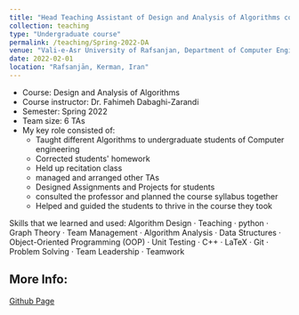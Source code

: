 ```yaml
---
title: "Head Teaching Assistant of Design and Analysis of Algorithms course"
collection: teaching
type: "Undergraduate course"
permalink: /teaching/Spring-2022-DA
venue: "Vali-e-Asr University of Rafsanjan, Department of Computer Engineering"
date: 2022-02-01
location: "Rafsanjān, Kerman, Iran"
---
```


- Course: Design and Analysis of Algorithms
- Course instructor: Dr. Fahimeh Dabaghi-Zarandi
- Semester: Spring 2022
- Team size: 6 TAs
- My key role consisted of:
  - Taught different Algorithms to undergraduate students of Computer engineering
  - Corrected students' homework
  - Held up recitation class
  - managed and arranged other TAs
  - Designed Assignments and Projects for students
  - consulted the professor and planned the course syllabus together
  - Helped and guided the students to thrive in the course they took

Skills that we learned and used: Algorithm Design · Teaching · python · Graph Theory · Team Management · Algorithm Analysis · Data Structures · Object-Oriented Programming (OOP) · Unit Testing · C++ · LaTeX · Git · Problem Solving · Team Leadership · Teamwork

## More Info:
[Github Page](https://github.com/VRU-CE/Design_and_Analysis_of_Algorithms-4002)
